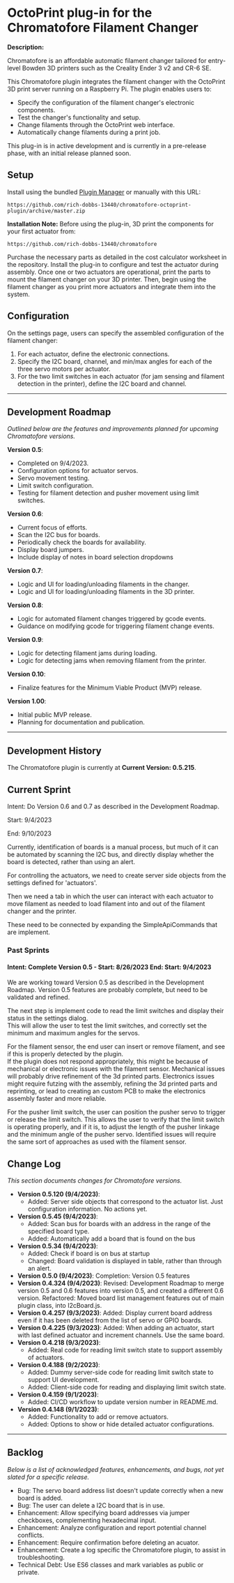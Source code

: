 # OctoPrint plug-in for the Chromatofore Filament Changer

**Description:** 

Chromatofore is an affordable automatic filament changer tailored for entry-level Bowden 3D printers such as the Creality Ender 3 v2 and CR-6 SE.

This Chromatofore plugin integrates the filament changer with the OctoPrint 3D print server running on a Raspberry Pi. The plugin enables users to:
- Specify the configuration of the filament changer's electronic components.
- Test the changer's functionality and setup.
- Change filaments through the OctoPrint web interface.
- Automatically change filaments during a print job.

This plug-in is in active development and is currently in a pre-release phase, with an initial release planned soon.

## Setup

Install using the bundled [Plugin Manager](https://docs.octoprint.org/en/master/bundledplugins/pluginmanager.html) or manually with this URL:

    https://github.com/rich-dobbs-13440/chromatofore-octoprint-plugin/archive/master.zip

**Installation Note:** Before using the plug-in, 3D print the components for your first actuator from:

    https://github.com/rich-dobbs-13440/chromatofore

Purchase the necessary parts as detailed in the cost calculator worksheet in the repository. Install the plug-in to configure and test the actuator during assembly. Once one or two actuators are operational, print the parts to mount the filament changer on your 3D printer. Then, begin using the filament changer as you print more actuators and integrate them into the system.

## Configuration

On the settings page, users can specify the assembled configuration of the filament changer:

1. For each actuator, define the electronic connections.
2. Specify the I2C board, channel, and min/max angles for each of the three servo motors per actuator.
3. For the two limit switches in each actuator (for jam sensing and filament detection in the printer), define the I2C board and channel.

---


## Development Roadmap

*Outlined below are the features and improvements planned for upcoming Chromatofore versions.*

**Version 0.5**:
   - Completed on 9/4/2023.
   - Configuration options for actuator servos.
   - Servo movement testing.
   - Limit switch configuration.
   - Testing for filament detection and pusher movement using limit switches.

**Version 0.6**: 
   - Current focus of efforts.
   - Scan the I2C bus for boards.  
   - Periodically check the boards for availability.  
   - Display board jumpers.  
   - Include display of notes in board selection dropdowns 

**Version 0.7**: 
   - Logic and UI for loading/unloading filaments in the changer.
   - Logic and UI for loading/unloading filaments in the 3D printer.

**Version 0.8**: 
   - Logic for automated filament changes triggered by gcode events.
   - Guidance on modifying gcode for triggering filament change events.

**Version 0.9**: 
   - Logic for detecting filament jams during loading.
   - Logic for detecting jams when removing filament from the printer.

**Version 0.10**: 
   - Finalize features for the Minimum Viable Product (MVP) release.

**Version 1.00**:
   - Initial public MVP release.
   - Planning for documentation and publication.

---

## Development History

The Chromatofore plugin is currently at **Current Version: 0.5.215**. 

## Current Sprint

Intent: Do Version 0.6 and 0.7 as described in the Development Roadmap.

Start: 9/4/2023

End:  9/10/2023

Currently, identification of boards is a manual process, but much of it can be automated 
by scanning the I2C bus, and directly display whether the board is detected, rather than
using an alert. 

For controlling the actuators, we need to create server side objects from the settings 
defined for 'actuators'.

Then we need a tab in which the user can interact with each actuator to move filament
as needed to load filament into and out of the filament changer and the printer.

These need to be connected by expanding the SimpleApiCommands that are implement.



### Past Sprints

#### Intent: Complete Version 0.5 - Start: 8/26/2023  End: Start: 9/4/2023   

We are working toward Version 0.5 as described in the Development Roadmap.  Version 0.5 features are
probably complete, but need to be validated and refined.  

The next step is implement code to read the limit switches and display their status in the settings dialog.  
This will allow the user to test the limit switches, and correctly set the minimum and maximum angles
for the servos.

For the filament sensor, the end user can insert
or remove filament, and see if this is properly detected by the plugin.  
If the plugin does not respond appropriately, this might be because of 
mechanical or electronic issues with the filament sensor. Mechanical issues
will probably drive refinement of the 3d printed parts.  Electronics issues
might require futzing with the assembly, refining the 3d printed parts and reprinting, or
lead to creating an custom PCB to make the electronics assembly faster and more
reliable.

For the pusher limit switch, the user can position the pusher servo to trigger or 
release the limit switch. This allows the user to verify that the limit switch is
operating properly, and if it is, to adjust the length of the pusher linkage and the 
minimum angle of the pusher servo.  Identified issues will require the same sort of 
approaches as used with the filament sensor.




## Change Log

<!-- 

- **Version b.b (Date)**:
  - Added: New feature or enhancement.
  - Fixed: Bug fixes.
  - Changed: Updates in existing feature.

*(Continue with the list of versions and their respective changes with new entries add a start)*

-->

*This section documents changes for Chromatofore versions.*

- **Version 0.5.120 (9/4/2023)**:
   - Added: Server side objects that correspond to the actuator list. Just configuration information. No actions yet.
- **Version 0.5.45 (9/4/2023)**:
   - Added: Scan bus for boards with an address in the range of the specified board type.  
   - Added: Automatically add a board that is found on the bus
- **Version 0.5.34 (9/4/2023)**:
   - Added: Check if board is on bus at startup
   - Changed: Board validation is displayed in table, rather than through an alert.
- **Version 0.5.0 (9/4/2023)**:
     Completion: Version 0.5 features
- **Version 0.4.324 (9/4/2023)**:
     Revised: Development Roadmap to merge version 0.5 and 0.6 features into version 0.5, and created a different 0.6 version.
     Refactored: Moved board list management features out of main plugin class, into I2cBoard.js.
- **Version 0.4.257 (9/3/2023)**:
     Added: Display current board address even if it has been deleted from the list of servo or GPIO boards.  
- **Version 0.4.225 (9/3/2023)**:
     Added: When adding an actuator, start with last defined actuator and increment channels. Use the same board.
- **Version 0.4.218 (9/3/2023)**:
   - Added: Real code for reading limit switch state to support assembly of actuators.
- **Version 0.4.188 (9/2/2023)**:
   - Added: Dummy server-side code for reading limit switch state to support UI development.
   - Added: Client-side code for reading and displaying limit switch state.
- **Version 0.4.159 (9/1/2023)**:
   - Added: CI/CD workflow to update version number in README.md.
- **Version 0.4.148 (9/1/2023)**:
   - Added: Functionality to add or remove actuators.
   - Added: Options to show or hide detailed actuator configurations.   



---

## Backlog

*Below is a list of acknowledged features, enhancements, and bugs, not yet slated for a specific release.*

- Bug: The servo board address list doesn't update correctly when a new board is added.
- Bug: The user can delete a I2C board that is in use.
- Enhancement: Allow specifying board addresses via jumper checkboxes, complementing hexadecimal input.
- Enhancement: Analyze configuration and report potential channel conflicts.
- Enhancement: Require confirmation before deleting an acuator.
- Enhancement: Create a log specific the Chromatofore plugin, to assist in troubleshooting.
- Technical Debt: Use ES6 classes and mark variables as public or private.


